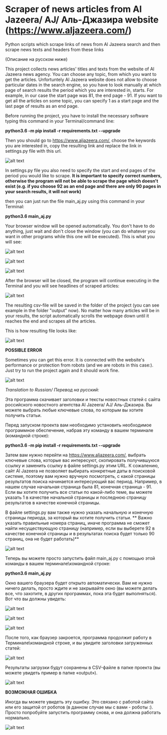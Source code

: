 # Scraper of news articles from Al Jazeera/ AJ/ Аль-Джазира website (https://www.aljazeera.com/)

Python scripts which scrape links of news from Al Jazeera search and then scrape news texts and headers from these links

(Описание на русском ниже)

This project collects news articles' titles and texts from the website of Al Jazeera news agency. You can choose any topic, from which you want to get the articles. Unfortuntely Al Jazeera website does not allow to choose particular dates in the search engine, so you have to look manually at which page of search results the period which you are interested in, starts. For example, in our case the start page was 81, the end page - 91. If you want to get all the articles on some topic, you can specify 1 as a start page and the last page of results as an end page.


Before running the project, you have to install the necessary software typing this command in your Terminal/command line:

**python3.6 -m pip install -r requirements.txt --upgrade**

Then you should go to https://www.aljazeera.com/, choose the keywords  you are interested in, copy the resulting link and replace the link in settings.py file with this url.

![alt text](https://github.com/YaKsenia/scraper_al_jazeera_news/blob/master/output/copy_link.png)

In settings.py file you also need to specify the start and end pages of the period you would like to scrape. **It is important to specify correct numbers, otherwise the program will not be able to scrape the page which doesn't exist (e.g. if you choose 92 as an end page and there are only 90 pages in your search results, it will not work)**

then you can just run the file main_aj.py using this command in your Terminal:

**python3.6 main_aj.py**

Your browser window will be opened automatically. You don't have to do anything, just wait and don't close the window (you can do whatever you want in other programs while this one will be executed). This is what you will see:


![alt text](https://github.com/YaKsenia/scraper_al_jazeera_news/blob/master/output/browser.png)

![alt text](https://github.com/YaKsenia/scraper_al_jazeera_news/blob/master/output/output1.png)

![alt text](https://github.com/YaKsenia/scraper_al_jazeera_news/blob/master/output/output2.png)


After the browser will be closed, the program will continue executing in the Terminal and you will see headlines of scraped articles:

![alt text](https://github.com/YaKsenia/scraper_al_jazeera_news/blob/master/output/output3.png)


The resulting csv-file will be saved in the folder of the project (you can see example in the folder "output" now). No matter how many articles will be in your results, the script automatically scrolls the webpage down until it reaches the end and scrapes all the articles.

This is how resulting file looks like:

![alt text](https://github.com/YaKsenia/scraper_al_jazeera_news/blob/master/output/resulting_file.png)



**POSSIBLE ERROR**

Sometimes you can get this error. It is connected with the website's performance or protection from robots (and we are robots in this case:). Just try to run the project again and it should work fine.

![alt text](https://github.com/YaKsenia/scraper_al_jazeera_news/blob/master/output/possible_error.png)







*Translation to Russian/ Перевод на русский:*



Эта программа скачивает заголовки и тексты новостных статей с сайта российского новостного  агентства Al Jazeera/ AJ/ Аль-Джазира. Вы можете выбрать любые ключевые слова, по которым вы хотите получить статьи.

Перед запуском проекта вам необходимо установить необходимое программное обеспечение, набрав эту команду в вашем терминале (командной строке):

**python3.6 -m pip install -r requirements.txt --upgrade**


Затем вам нужно перейти на https://www.aljazeera.com/, выбрать ключевые слова, которые вас интересуют, скопировать получившуюся ссылку и заменить ссылку в файле settings.py этим URL. К сожалению, сайт Al Jazeera не позволяет выбирать конкретные даты в поисковой системе, поэтому вам нужно вручную посмотреть, с какой страницы результатов поиска начинается интересующий вас период. Например, в нашем случае начальная страница была 81, конечная страница - 91. Если вы хотите получить все статьи по какой-либо теме, вы можете указать 1 в качестве начальной страницы и последнюю страницу результатов в качестве конечной страницы.

В файле settings.py вам также нужно указать начальную и конечную страницы периода, за который вы хотите получить статьи. ** Важно указать правильные номера страниц, иначе программа не сможет найти несуществующую страницу (например, если вы выберете 92 в качестве конечной страницы и в результатах поиска будет только 90 страниц, она не будет работать)**


![alt text](https://github.com/YaKsenia/scraper_al_jazeera_news/blob/master/output/copy_link.png)

Теперь вы можете просто запустить файл main_aj.py с помощью этой команды в вашем терминале\командной строке:


**python3.6 main_aj.py**


Окно вашего браузера будет открыто автоматически. Вам не нужно ничего делать, просто ждите и не закрывайте окно (вы можете делать все, что захотите, в других программах, пока эта будет выполняться). Вот что вы должны увидеть:


![alt text](https://github.com/YaKsenia/scraper_al_jazeera_news/blob/master/output/scraping_browser.png)

![alt text](https://github.com/YaKsenia/scraper_al_jazeera_news/blob/master/output/output1.png)

![alt text](https://github.com/YaKsenia/scraper_al_jazeera_news/blob/master/output/output2.png)


После того, как браузер закроется, программа продолжит работу в Терминале\командной строке, и вы увидите заголовки загруженных статей:


![alt text](https://github.com/YaKsenia/scraper_al_jazeera_news/blob/master/output/output3.png)

Результаты загрузки будут сохранены в CSV-файле в папке проекта (вы можете увидеть пример в папке «output»). 


![alt text](https://github.com/YaKsenia/scraper_al_jazeera_news/blob/master/output/resulting_file.png)


**ВОЗМОЖНАЯ ОШИБКА**

Иногда вы можете увидеть эту ошибку. Это связано с работой сайта или его защитой от роботов (в данном случае мы с вами - роботы :). Просто попробуйте запустить программу снова, и она должна работать нормально.

![alt text](https://github.com/YaKsenia/scraper_al_jazeera_news/blob/master/output/possible_error.png)

